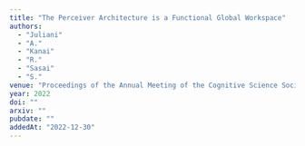 ```yaml
---
title: "The Perceiver Architecture is a Functional Global Workspace"
authors:
  - "Juliani"
  - "A."
  - "Kanai"
  - "R."
  - "Sasai"
  - "S."
venue: "Proceedings of the Annual Meeting of the Cognitive Science Society"
year: 2022
doi: ""
arxiv: ""
pubdate: ""
addedAt: "2022-12-30"
---
```

